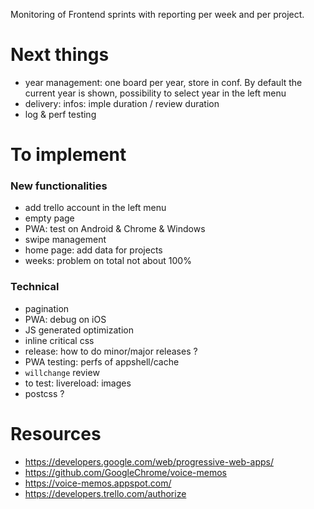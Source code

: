 Monitoring of Frontend sprints with reporting per week and per project.

# Next things
- year management: one board per year, store in conf. By default the current year is shown, possibility to select year in the left menu
- delivery:
    infos: imple duration / review duration
- log & perf testing

# To implement
### New functionalities
- add trello account in the left menu
- empty page
- PWA: test on Android & Chrome & Windows
- swipe management
- home page: add data for projects
- weeks: problem on  total not about 100%

### Technical
- pagination
- PWA: debug on iOS
- JS generated optimization
- inline critical css
- release: how to do minor/major releases ?
- PWA testing: perfs of appshell/cache
- `willchange` review
- to test: livereload: images
- postcss ?


# Resources
- https://developers.google.com/web/progressive-web-apps/
- https://github.com/GoogleChrome/voice-memos
- https://voice-memos.appspot.com/
- https://developers.trello.com/authorize
